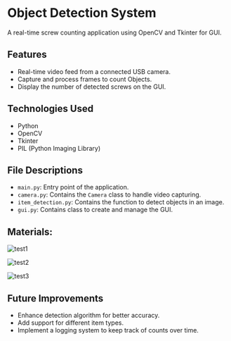 # Object Detection System

A real-time screw counting application using OpenCV and Tkinter for GUI.

## Features
- Real-time video feed from a connected USB camera.
- Capture and process frames to count Objects.
- Display the number of detected screws on the GUI.

## Technologies Used
- Python
- OpenCV
- Tkinter
- PIL (Python Imaging Library)

## File Descriptions
- `main.py`: Entry point of the application.
- `camera.py`: Contains the `Camera` class to handle video capturing.
- `item_detection.py`: Contains the function to detect objects in an image.
- `gui.py`: Contains class to create and manage the GUI.
## Materials:

![test1](https://github.com/DachiBR/Object-Detection-System/assets/75274431/cd330e2d-9b00-435c-aebe-50d176ca8188)

![test2](https://github.com/DachiBR/Object-Detection-System/assets/75274431/42eed2cd-2691-4ca5-a33b-2603f6142f79)

![test3](https://github.com/DachiBR/Object-Detection-System/assets/75274431/5d029f75-1d96-4363-abf3-bff288c11ad9)


## Future Improvements
- Enhance detection algorithm for better accuracy.
- Add support for different item types.
- Implement a logging system to keep track of counts over time.

